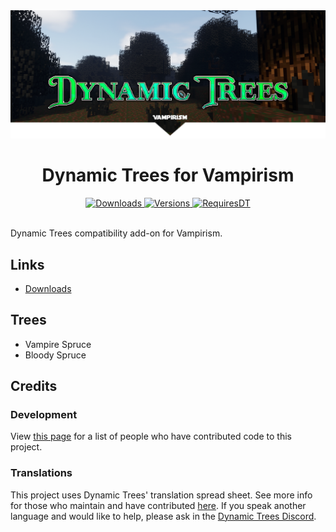 <div align="center">
    <img src="./banner.png" width="588"/>
</div>
<h1 align="center">
Dynamic Trees for Vampirism
</h1>
<p align="center">
    <a href="https://www.curseforge.com/minecraft/mc-mods/dynamic-trees-vampirism">
        <img src="http://cf.way2muchnoise.eu/418326.svg"  alt="Downloads"/>
        <img src="http://cf.way2muchnoise.eu/versions/418326.svg"  alt="Versions"/>
    </a>
    <a href="https://www.curseforge.com/minecraft/mc-mods/dynamictrees">
        <img src="http://cf.way2muchnoise.eu/title/252818_Requires_%20.svg"  alt="RequiresDT"/>
    </a>
</p>
<br>
Dynamic Trees compatibility add-on for Vampirism.

## Links
- [Downloads](https://www.curseforge.com/minecraft/mc-mods/dynamic-trees-vampirism/files)

## Trees
- Vampire Spruce
- Bloody Spruce

## Credits
### Development
View [this page](https://github.com/DynamicTreesTeam/DynamicTrees-Vampirism/graphs/contributors) for a list of people who have contributed code to this project.

### Translations
This project uses Dynamic Trees' translation spread sheet. See more info for those who maintain and have contributed [here](https://github.com/ferreusveritas/DynamicTrees/wiki/Translation-Credits). If you speak another language and would like to help, please ask in the [Dynamic Trees Discord](https://discord.gg/bGby2qxvqu).
